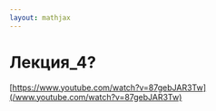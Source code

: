 ```yaml
---  
layout: mathjax  
---  
```

  
# Лекция_4?  
  
[https://www.youtube.com/watch?v=87gebJAR3Tw](/www.youtube.com/watch?v=87gebJAR3Tw)  
